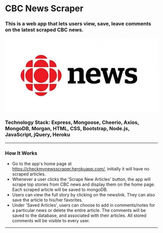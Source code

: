 # CBC News Scraper

### This is a web app that lets users view, save, leave comments on the latest scraped CBC news.

![CBC News Scraper App](public/images/cbcnews.jpg)

### Technology Stack: Express, Mongoose, Cheerio, Axios, MongoDB, Morgan, HTML, CSS, Bootstrap, Node.js, JavaScript, jQuery, Heroku

---

### How It Works

- Go to the app's home page at https://checkmynewsscraper.herokuapp.com/, initially it will have no scraped articles.
- Whenever a user clicks the 'Scrape New Articles' button, the app will scrape top stories from CBC news and display them on the home page. Each scraped article will be saved to mongoDB.
- Users can view the full story by clicking on the newslink. They can also save the article to his/her favorites.
- Under 'Saved Articles', users can choose to add in comments/notes for a particular news or delete the entire article. The comments will be saved to the database, and associated with their articles. All stored comments will be visible to every user.

---
